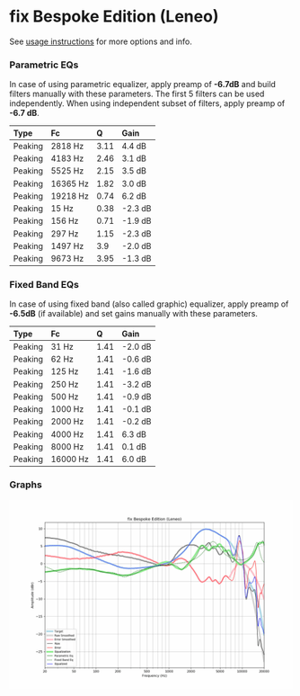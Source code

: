 # fix Bespoke Edition (Leneo)
See [usage instructions](https://github.com/jaakkopasanen/AutoEq#usage) for more options and info.

### Parametric EQs
In case of using parametric equalizer, apply preamp of **-6.7dB** and build filters manually
with these parameters. The first 5 filters can be used independently.
When using independent subset of filters, apply preamp of **-6.7 dB**.

| Type    | Fc       |    Q | Gain    |
|:--------|:---------|:-----|:--------|
| Peaking | 2818 Hz  | 3.11 | 4.4 dB  |
| Peaking | 4183 Hz  | 2.46 | 3.1 dB  |
| Peaking | 5525 Hz  | 2.15 | 3.5 dB  |
| Peaking | 16365 Hz | 1.82 | 3.0 dB  |
| Peaking | 19218 Hz | 0.74 | 6.2 dB  |
| Peaking | 15 Hz    | 0.38 | -2.3 dB |
| Peaking | 156 Hz   | 0.71 | -1.9 dB |
| Peaking | 297 Hz   | 1.15 | -2.3 dB |
| Peaking | 1497 Hz  | 3.9  | -2.0 dB |
| Peaking | 9673 Hz  | 3.95 | -1.3 dB |

### Fixed Band EQs
In case of using fixed band (also called graphic) equalizer, apply preamp of **-6.5dB**
(if available) and set gains manually with these parameters.

| Type    | Fc       |    Q | Gain    |
|:--------|:---------|:-----|:--------|
| Peaking | 31 Hz    | 1.41 | -2.0 dB |
| Peaking | 62 Hz    | 1.41 | -0.6 dB |
| Peaking | 125 Hz   | 1.41 | -1.6 dB |
| Peaking | 250 Hz   | 1.41 | -3.2 dB |
| Peaking | 500 Hz   | 1.41 | -0.9 dB |
| Peaking | 1000 Hz  | 1.41 | -0.1 dB |
| Peaking | 2000 Hz  | 1.41 | -0.2 dB |
| Peaking | 4000 Hz  | 1.41 | 6.3 dB  |
| Peaking | 8000 Hz  | 1.41 | 0.1 dB  |
| Peaking | 16000 Hz | 1.41 | 6.0 dB  |

### Graphs
![](./fix%20Bespoke%20Edition%20(Leneo).png)